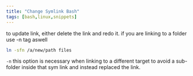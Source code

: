 ```yaml
---
title: "Change Symlink Bash"
tags: [bash,linux,snippets]
---
```



to update link, either delete the link and redo it. 
if you are linking to a folder use -n tag aswell

```bash
ln -sfn /a/new/path files
```

`-n` this option is necessary when linking to a different target to avoid a sub-folder inside that sym link and instead replaced the link.